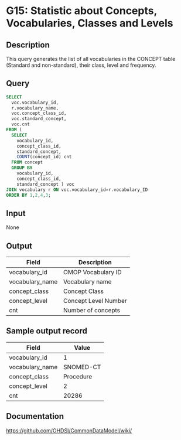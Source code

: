 # G15: Statistic about Concepts, Vocabularies, Classes and Levels

## Description
This query generates the list of all vocabularies in the CONCEPT table (Standard and non-standard), their class, level and frequency.

## Query
```sql
SELECT
  voc.vocabulary_id,
  r.vocabulary_name,
  voc.concept_class_id,
  voc.standard_concept,
  voc.cnt
FROM (
  SELECT
    vocabulary_id,
    concept_class_id,
    standard_concept,
    COUNT(concept_id) cnt
  FROM concept
  GROUP BY
    vocabulary_id,
    concept_class_id,
    standard_concept ) voc
JOIN vocabulary r ON voc.vocabulary_id=r.vocabulary_ID
ORDER BY 1,2,4,3;
```

## Input

None

## Output

| Field |  Description |
| --- | --- |
|  vocabulary_id |  OMOP Vocabulary ID |
|  vocabulary_name |  Vocabulary name |
|  concept_class |  Concept Class |
|  concept_level |  Concept Level Number |
|  cnt |  Number of concepts |

## Sample output record

|  Field |  Value |
| --- | --- |
|  vocabulary_id |  1 |
|  vocabulary_name |  SNOMED-CT |
|  concept_class |  Procedure |
|  concept_level |  2 |
|  cnt |  20286 |

## Documentation
https://github.com/OHDSI/CommonDataModel/wiki/
